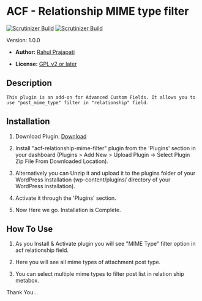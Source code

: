 # ACF - Relationship MIME type filter #

[![Scrutinizer Build](https://scrutinizer-ci.com/g/rahulsprajapati/acf-relationship-mime-filter/badges/build.png?b=master)](https://scrutinizer-ci.com/g/rahulsprajapati/acf-relationship-mime-filter/)
[![Scrutinizer Build](https://scrutinizer-ci.com/g/rahulsprajapati/acf-relationship-mime-filter/badges/quality-score.png?b=master)](https://scrutinizer-ci.com/g/rahulsprajapati/acf-relationship-mime-filter/)

  Version:  1.0.0

* **Author:** [Rahul Prajapati](https://profiles.wordpress.org/rahulsprajapati/profile/)

* **License:** [GPL v2 or later](http://www.gnu.org/licenses/gpl-2.0.html)

## Description ##
	This plugin is an add-on for Advanced Custom Fields. It allows you to use "post_mime_type" filter in "relationship" field.
	
## Installation ##
1. Download Plugin.
   [Download](https://downloads.wordpress.org/plugin/acf-relationship-mime-filter.1.0.0.zip "Download")

2. Install "acf-relationship-mime-filter" plugin from the 'Plugins' section in your dashboard (Plugins > Add New > Upload Plugin -> Select Plugin Zip File From Downloaded Location).

3. Alternatively you can Unzip it and upload it to the plugins folder of your WordPress installation (wp-content/plugins/ directory of your WordPress installation).

4. Activate it through the 'Plugins' section.

5. Now Here we go. Installation is Complete.

## How To Use ##
1. As you Install & Activate plugin you will see "MIME Type" filter option in acf relationship field.

2. Here you will see all mime types of attachment post type.

3. You can select multiple mime types to filter post list in relation ship metabox.

Thank You...


